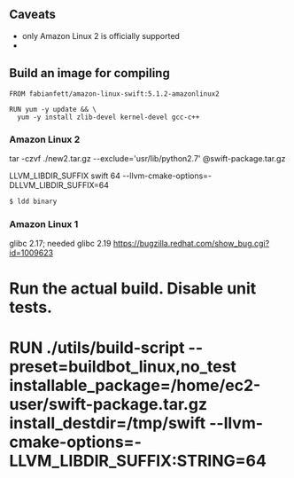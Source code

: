 ## Caveats

- only Amazon Linux 2 is officially supported
- 

## Build an image for compiling

```
FROM fabianfett/amazon-linux-swift:5.1.2-amazonlinux2

RUN yum -y update && \
  yum -y install zlib-devel kernel-devel gcc-c++
```

### Amazon Linux 2

tar -czvf ./new2.tar.gz --exclude='usr/lib/python2.7' @swift-package.tar.gz

LLVM_LIBDIR_SUFFIX swift 64
--llvm-cmake-options=-DLLVM_LIBDIR_SUFFIX=64

```bash
$ ldd binary
```


### Amazon Linux 1

glibc 2.17; needed glibc 2.19
https://bugzilla.redhat.com/show_bug.cgi?id=1009623


# Run the actual build. Disable unit tests.
# RUN ./utils/build-script --preset=buildbot_linux,no_test installable_package=/home/ec2-user/swift-package.tar.gz install_destdir=/tmp/swift  --llvm-cmake-options=-LLVM_LIBDIR_SUFFIX:STRING=64

